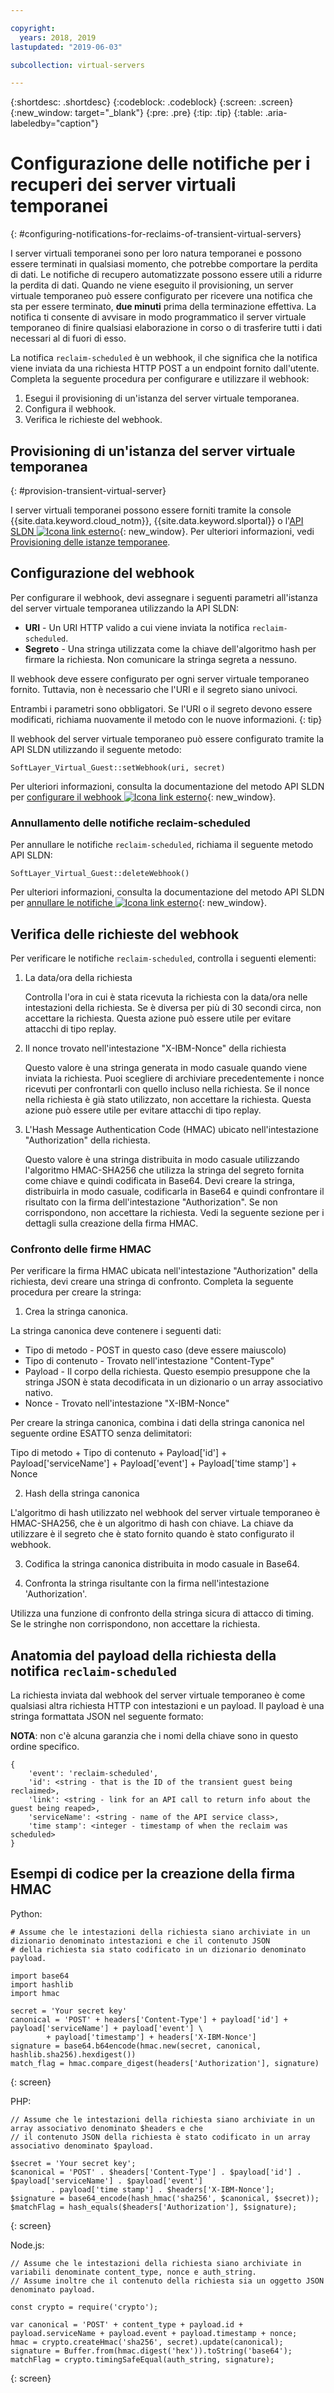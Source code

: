```yaml
---

copyright:
  years: 2018, 2019
lastupdated: "2019-06-03"

subcollection: virtual-servers

---
```


{:shortdesc: .shortdesc}
{:codeblock: .codeblock}
{:screen: .screen}
{:new_window: target="_blank"}
{:pre: .pre}
{:tip: .tip}
{:table: .aria-labeledby="caption"}

# Configurazione delle notifiche per i recuperi dei server virtuali temporanei
{: #configuring-notifications-for-reclaims-of-transient-virtual-servers}

I server virtuali temporanei sono per loro natura temporanei e possono essere terminati in qualsiasi momento, che potrebbe comportare la perdita di dati. Le notifiche di recupero automatizzate possono essere utili a ridurre la perdita di dati. Quando ne viene eseguito il provisioning, un server virtuale temporaneo può essere configurato per ricevere una notifica che sta per essere terminato, **due minuti** prima della terminazione effettiva. La notifica ti consente di avvisare in modo programmatico il server virtuale temporaneo di finire qualsiasi elaborazione in corso o di trasferire tutti i dati necessari al di fuori di esso.

La notifica `reclaim-scheduled` è un webhook, il che significa che la notifica viene inviata da una richiesta HTTP POST a un endpoint fornito dall'utente. Completa la seguente procedura per configurare e utilizzare il webhook:

1. Esegui il provisioning di un'istanza del server virtuale temporanea.
2. Configura il webhook.
3. Verifica le richieste del webhook.

## Provisioning di un'istanza del server virtuale temporanea
{: #provision-transient-virtual-server}

I server virtuali temporanei possono essere forniti tramite la console {{site.data.keyword.cloud_notm}}, {{site.data.keyword.slportal}} o l'[API SLDN ![Icona link esterno](../icons/launch-glyph.svg "Icona link esterno")](http://sldn.softlayer.com){: new_window}. Per ulteriori informazioni, vedi [Provisioning delle istanze temporanee](/docs/vsi?topic=virtual-servers-ordering-vs-transient#ordering-vs-transient).

## Configurazione del webhook

Per configurare il webhook, devi assegnare i seguenti parametri all'istanza del server virtuale temporanea utilizzando la API SLDN:

   * **URI** - Un URI HTTP valido a cui viene inviata la notifica `reclaim-scheduled`.
   * **Segreto** - Una stringa utilizzata come la chiave dell'algoritmo hash per firmare la richiesta. Non comunicare la stringa segreta a nessuno.

Il webhook deve essere configurato per ogni server virtuale temporaneo fornito. Tuttavia, non è necessario che l'URI e il segreto siano univoci.

Entrambi i parametri sono obbligatori. Se l'URI o il segreto devono essere modificati, richiama nuovamente il metodo con le nuove informazioni.
{: tip}

Il webhook del server virtuale temporaneo può essere configurato tramite la API SLDN utilizzando il seguente metodo:

  `SoftLayer_Virtual_Guest::setWebhook(uri, secret)`

Per ulteriori informazioni, consulta la documentazione del metodo API SLDN per [configurare il webhook ![Icona link esterno](../icons/launch-glyph.svg "Icona link esterno")](http://sldn.softlayer.com/reference/services/SoftLayer_Virtual_Guest/setTransientWebhook/){: new_window}.

### Annullamento delle notifiche reclaim-scheduled

Per annullare le notifiche `reclaim-scheduled`, richiama il seguente metodo API SLDN:

  `SoftLayer_Virtual_Guest::deleteWebhook()`

Per ulteriori informazioni, consulta la documentazione del metodo API SLDN per [annullare le notifiche ![Icona link esterno](../icons/launch-glyph.svg "Icona link esterno")](http://sldn.softlayer.com/reference/services/SoftLayer_Virtual_Guest/deleteTransientWebhook/){: new_window}.

## Verifica delle richieste del webhook

Per verificare le notifiche `reclaim-scheduled`, controlla i seguenti elementi:

1. La data/ora della richiesta

   Controlla l'ora in cui è stata ricevuta la richiesta con la data/ora nelle intestazioni della richiesta. Se è diversa per più di 30 secondi circa, non accettare la richiesta. Questa azione può essere utile per evitare attacchi di tipo replay.

2. Il nonce trovato nell'intestazione "X-IBM-Nonce" della richiesta

   Questo valore è una stringa generata in modo casuale quando viene inviata la richiesta. Puoi scegliere di archiviare precedentemente i nonce ricevuti per confrontarli con quello incluso nella richiesta. Se il nonce nella richiesta è già stato utilizzato, non accettare la richiesta. Questa azione può essere utile per evitare attacchi di tipo replay.

3. L'Hash Message Authentication Code (HMAC) ubicato nell'intestazione "Authorization" della richiesta.

   Questo valore è una stringa distribuita in modo casuale utilizzando l'algoritmo HMAC-SHA256 che utilizza la stringa del segreto fornita come chiave e quindi codificata in Base64. Devi creare la stringa, distribuirla in modo casuale, codificarla in Base64 e quindi confrontare il risultato con la firma dell'intestazione "Authorization". Se non corrispondono, non accettare la richiesta. Vedi la seguente sezione per i dettagli sulla creazione della firma HMAC.

### Confronto delle firme HMAC

Per verificare la firma HMAC ubicata nell'intestazione "Authorization" della richiesta, devi creare una stringa di confronto. Completa la seguente procedura per creare la stringa:

1. Crea la stringa canonica.

  La stringa canonica deve contenere i seguenti dati:
  * Tipo di metodo - POST in questo caso (deve essere maiuscolo)
  * Tipo di contenuto - Trovato nell'intestazione "Content-Type"
  * Payload - Il corpo della richiesta. Questo esempio presuppone che la stringa JSON è stata decodificata in un dizionario o un array associativo nativo.  
  * Nonce - Trovato nell'intestazione "X-IBM-Nonce"

  Per creare la stringa canonica, combina i dati della stringa canonica nel seguente ordine ESATTO senza delimitatori:

  Tipo di metodo + Tipo di contenuto + Payload['id'] + Payload['serviceName'] + Payload['event'] + Payload['time stamp'] + Nonce

2. Hash della stringa canonica

  L'algoritmo di hash utilizzato nel webhook del server virtuale temporaneo è HMAC-SHA256, che è un algoritmo di hash con chiave. La chiave da utilizzare è il segreto che è stato fornito quando è stato configurato il webhook.

3. Codifica la stringa canonica distribuita in modo casuale in Base64.

4. Confronta la stringa risultante con la firma nell'intestazione 'Authorization'.  

  Utilizza una funzione di confronto della stringa sicura di attacco di timing. Se le stringhe non corrispondono, non accettare la richiesta.

## Anatomia del payload della richiesta della notifica `reclaim-scheduled`

La richiesta inviata dal webhook del server virtuale temporaneo è come qualsiasi altra richiesta HTTP con intestazioni e un payload. Il payload è una stringa formattata JSON nel seguente formato:

**NOTA**: non c'è alcuna garanzia che i nomi della chiave sono in questo ordine specifico.

	{
		'event': 'reclaim-scheduled',
		'id': <string - that is the ID of the transient guest being reclaimed>,
		'link': <string - link for an API call to return info about the guest being reaped>,
		'serviceName': <string - name of the API service class>,
		'time stamp': <integer - timestamp of when the reclaim was scheduled>
	}


## Esempi di codice per la creazione della firma HMAC

Python:

```
# Assume che le intestazioni della richiesta siano archiviate in un dizionario denominato intestazioni e che il contenuto JSON
# della richiesta sia stato codificato in un dizionario denominato payload.

import base64
import hashlib
import hmac

secret = 'Your secret key'
canonical = 'POST' + headers['Content-Type'] + payload['id'] + payload['serviceName'] + payload['event'] \
	    + payload['timestamp'] + headers['X-IBM-Nonce']
signature = base64.b64encode(hmac.new(secret, canonical, hashlib.sha256).hexdigest())
match_flag = hmac.compare_digest(headers['Authorization'], signature)
```
{: screen}

PHP:

```
// Assume che le intestazioni della richiesta siano archiviate in un array associativo denominato $headers e che
// il contenuto JSON della richiesta è stato codificato in un array associativo denominato $payload.

$secret = 'Your secret key';
$canonical = 'POST' . $headers['Content-Type'] . $payload['id'] . $payload['serviceName'] . $payload['event']
	     . payload['time stamp'] . $headers['X-IBM-Nonce'];
$signature = base64_encode(hash_hmac('sha256', $canonical, $secret));
$matchFlag = hash_equals($headers['Authorization'], $signature);
```
{: screen}

Node.js:

```
// Assume che le intestazioni della richiesta siano archiviate in variabili denominate content_type, nonce e auth_string.
// Assume inoltre che il contenuto della richiesta sia un oggetto JSON denominato payload.

const crypto = require('crypto');

var canonical = 'POST' + content_type + payload.id + payload.serviceName + payload.event + payload.timestamp + nonce;
hmac = crypto.createHmac('sha256', secret).update(canonical);
signature = Buffer.from(hmac.digest('hex')).toString('base64');
matchFlag = crypto.timingSafeEqual(auth_string, signature);
```
{: screen}
